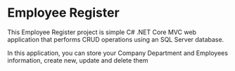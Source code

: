 <h1>Employee Register</h1>

<p>This Employee Register project is simple C# .NET Core MVC web application that performs CRUD operations using an SQL Server database.
</p>
<p>In this application, you can store your Company Department and Employees information, create new, update and delete them</p>
